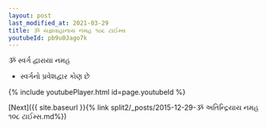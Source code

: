 ```yaml
---
layout: post
last_modified_at: 2021-03-29
title: ૐ યજ્ઞવાહાનાય નમહ ૧૦૮ ટાઈમ્સ
youtubeId: pb9u0Jago7k
---
```

 
 
 ૐ સ્વર્ગ દ્વારાયા નમહ  
 
 -  સ્વર્ગનો પ્રવેશદ્વાર કોણ છે 
 
  
 
  
 
 
 
 
 
 


{% include youtubePlayer.html id=page.youtubeId %}
 
[Next]({{ site.baseurl }}{% link  split2/_posts/2015-12-29-ૐ અતિન્દ્રિયાય નમહ ૧૦૮ ટાઈમ્સ.md%})
 
